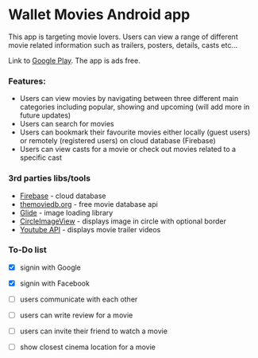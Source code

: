 # Wallet Movies Android app

This app is targeting movie lovers. Users can view a range of different movie related information such as trailers, posters, details, casts etc...

Link to [Google Play](https://goo.gl/grTMe7). The app is ads free.

### Features:

* Users can view movies by navigating between three different main categories including popular, showing and upcoming (will add more in future updates)
* Users can search for movies
* Users can bookmark their favourite movies either locally (guest users) or remotely (registered users) on cloud database (Firebase)
* Users can view casts for a movie or check out movies related to a specific cast

### 3rd parties libs/tools

* [Firebase](https://firebase.google.com/) - cloud database
* [themoviedb.org](https://www.themoviedb.org/) - free movie database api
* [Glide](https://github.com/bumptech/glide) - image loading library
* [CircleImageView](https://github.com/hdodenhof/CircleImageView) - displays image in circle with optional border
* [Youtube API](https://developers.google.com/youtube/) - displays movie trailer videos

### To-Do list
- [x] signin with Google
- [x] signin with Facebook
- [ ] users communicate with each other
- [ ] users can write review for a movie
- [ ] users can invite their friend to watch a movie
- [ ] show closest cinema location for a movie

